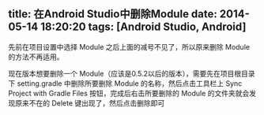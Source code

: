 title: 在Android Studio中删除Module
date: 2014-05-14 18:20:20
tags: [Android Studio, Android]
---
先前在项目设置中选择 Module 之后上面的减号不见了，所以原来删除 Module 的方法不再适用。

现在版本想要删除一个 Module（应该是0.5.2以后的版本），需要先在项目根目录下 setting.gradle 中删除所要删除 Module 的名称，然后点击工具栏上 Sync Project with Gradle Files 按钮，完成后右击所要删除的 Module 的文件夹就会发现原来不在的 Delete 键出现了，然后点击删除即可